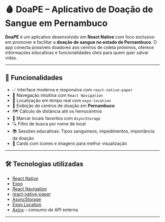# 🩸 DoaPE – Aplicativo de Doação de Sangue em Pernambuco

**DoaPE** é um aplicativo desenvolvido em **React Native** com foco exclusivo em promover e facilitar a **doação de sangue no estado de Pernambuco**. O app conecta possíveis doadores aos centros de coleta próximos, oferece informações educativas e funcionalidades úteis para quem quer salvar vidas.

---

## 📱 Funcionalidades

- ✅ Interface moderna e responsiva com `react-native-paper`
- 🧭 Navegação intuitiva com `React Navigation`
- 📍 Localização em tempo real com `expo-location`
- 📌 Exibição de centros de doação em **Pernambuco**
- 🗺️ Cálculo de distância até os hemocentros
- 💾 Marcar locais favoritos com `AsyncStorage`
- 🔍 Filtro de busca por nome de local
- 📚 Sessões educativas: Tipos sanguíneos, impedimentos, importância da doação
- 🧬 Cards com ícones e imagens para melhor visualização

---

## 🛠️ Tecnologias utilizadas

- [React Native](https://reactnative.dev/)
- [Expo](https://expo.dev/)
- [React Navigation](https://reactnavigation.org/)
- [react-native-paper](https://callstack.github.io/react-native-paper/)
- [AsyncStorage](https://react-native-async-storage.github.io/async-storage/)
- [Expo Location](https://docs.expo.dev/versions/latest/sdk/location/)
- [Axios](https://axios-http.com/) – consumo de API externa

---

